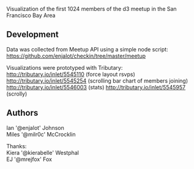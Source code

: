 
Visualization of the first 1024 members of the d3 meetup in the San Francisco Bay Area  


## Development

Data was collected from Meetup API using a simple node script:
https://github.com/enjalot/checkin/tree/master/meetup  


Visualizations were prototyped with Tributary:
http://tributary.io/inlet/5545110 (force layout rsvps)
http://tributary.io/inlet/5545254 (scrolling bar chart of members joining)
http://tributary.io/inlet/5546003 (stats)
http://tributary.io/inlet/5545957 (scrolly)


## Authors

Ian '@enjalot' Johnson   
Miles '@milr0c' McCrocklin  

Thanks:  
Kiera '@kierabelle' Westphal  
EJ '@mrejfox' Fox  
